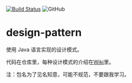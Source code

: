 [![Build Status](https://www.travis-ci.com/lance940916/design-pattern.svg?branch=master)](https://www.travis-ci.com/lance940916/design-pattern)
![GitHub](https://img.shields.io/github/license/lance940916/design-pattern)

# design-pattern

使用 Java 语言实现的设计模式。

代码在仓库里，每种设计模式的介绍在[Wiki](https://github.com/wu0916/design-pattern/wiki)里。

注：包名为了见名知意，可能不规范，不要跟我学习。
